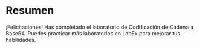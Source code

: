 # Resumen

¡Felicitaciones! Has completado el laboratorio de Codificación de Cadena a Base64. Puedes practicar más laboratorios en LabEx para mejorar tus habilidades.
